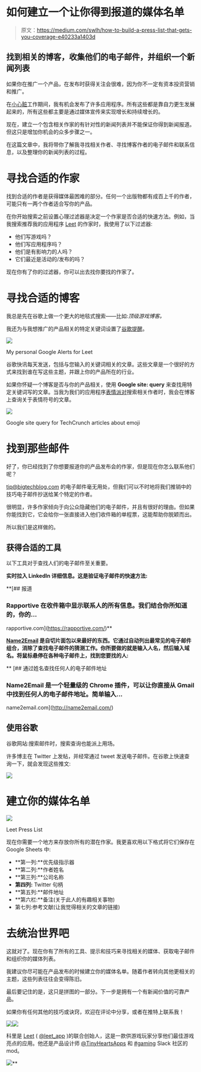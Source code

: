 # 如何建立一个让你得到报道的媒体名单

> 原文：<https://medium.com/swlh/how-to-build-a-press-list-that-gets-you-coverage-e40233a1403d>

## 找到相关的博客，收集他们的电子邮件，并组织一个新闻列表

如果你在推广一个产品，在发布时获得关注会很难，因为你不一定有资本投资营销和推广。

在[小心脏](http://www.tinyhearts.com)工作期间，我有机会发布了许多应用程序。所有这些都是靠自力更生发展起来的，所有这些都主要是通过媒体宣传来实现增长和持续增长的。

现在，建立一个包含相关作家的有针对性的新闻列表并不能保证你得到新闻报道。但这只是增加你机会的众多步骤之一。

在这篇文章中，我将带你了解我寻找相关作者、寻找博客作者的电子邮件和联系信息，以及整理你的新闻列表的过程。

# 寻找合适的作家

找到合适的作者是获得媒体最困难的部分。任何一个出版物都有成百上千的作者，可能只有一两个作者适合写你的产品。

在你开始搜索之前设置心理过滤器是决定一个作家是否合适的快速方法。例如，当我搜索推荐我的应用程序 [Leet](http://www.leetapp.co) 的作家时，我使用了以下过滤器:

*   他们写游戏吗？
*   他们写应用程序吗？
*   他们是有影响力的人吗？
*   它们最近是活动的/发布的吗？

现在你有了你的过滤器，你可以出去找你要找的作家了。

# 寻找合适的博客

我总是先在谷歌上做一个更大的地毯式搜索——比如:*顶级游戏博客。*

我还为与我想推广的产品相关的特定关键词设置了[谷歌提醒](https://www.google.ca/alerts)。

![](img/d1c4bc89be16cdbf49cabf3870f4500a.png)

My personal Google Alerts for Leet

谷歌快讯每天发送，包括与您输入的关键词相关的文章。这些文章是一个很好的方式来找到谁在写这些主题，并跟上你的产品所在的行业。

如果你怀疑一个博客是否与你的产品相关，使用 **Google site: query** 来查找用特定关键词写的文章。当我为我们的应用程序[表情派对](http://www.tinyhearts.com/emojiparty)搜索相关作者时，我会在博客上查询关于表情符号的文章。

![](img/d4b5ad1a79e598c2e372122bdf5c58b9.png)

Google site query for TechCrunch articles about emoji

# 找到那些邮件

好了，你已经找到了你想要报道你的产品发布会的作家，但是现在你怎么联系他们呢？

tip@bigtechblog.com 的电子邮件毫无用处，但我们可以不时地将我们推销中的技巧电子邮件抄送给某个特定的作者。

很明显，许多作家倾向于向公众隐藏他们的电子邮件，并且有很好的理由。但如果你能找到它，它会给你一张直接进入他们收件箱的单程票，这能帮助你脱颖而出。

所以我们是这样做的。

## 获得合适的工具

以下工具对于查找人们的电子邮件至关重要。

[](http://www.rapportive.com)**实时拉入 LinkedIn 详细信息。这是验证电子邮件的快速方法:**

 **[## 报道

### Rapportive 在收件箱中显示联系人的所有信息。我们结合你所知道的，你的…

rapportive.com](https://rapportive.com/)** 

**[**Name2Email**](http://www.name2email.com) 是自切片面包以来最好的东西。它通过自动列出最常见的电子邮件组合，消除了查找电子邮件的猜测工作。你所要做的就是输入人名，然后输入域名。将鼠标悬停在各种电子邮件上，找到您要找的人:**

**[](http://name2email.com/) [## 通过姓名查找任何人的电子邮件地址

### Name2Email 是一个轻量级的 Chrome 插件，可以让你直接从 Gmail 中找到任何人的电子邮件地址。简单输入…

name2email.com](http://name2email.com/) 

## 使用谷歌

谷歌网站:搜索邮件时，搜索查询也能派上用场。

许多博主在 Twitter 上发帖，并经常通过 tweet 发送电子邮件。在谷歌上快速查询一下，就会发现这些推文:

![](img/b1b484a202c3d3a5c85c9cc0432cad43.png)

# 建立你的媒体名单

![](img/b1043c4c882a85a920c631c71a939d38.png)

Leet Press List

现在你需要一个地方来存放你所有的潜在作家。我更喜欢用以下格式将它们保存在 Google Sheets 中:

*   **第一列:**优先级指示器
*   **第二列:**作者姓名
*   **第三列:**公司名称
*   **第四列:** Twitter 句柄
*   **第五列:**邮件地址
*   **第六栏:**备注(关于此人的有趣相关事物)
*   第七列:参考文献(让我觉得相关的文章的链接)

# 去统治世界吧

这就对了。现在你有了所有的工具、提示和技巧来寻找相关的媒体、获取电子邮件和组织你的媒体列表。

我建议你尽可能在产品发布的时候建立你的媒体名单。随着作者转向其他更相关的主题，这些列表往往会变得陈旧。

最后要记住的是，这只是拼图的一部分。下一步是拥有一个有新闻价值的可靠产品。

如果你有任何其他的技巧或诀窍，欢迎在评论中分享，或者在推特上联系我！

![](img/0fe3a33f93517371f1b4a57744a3cb71.png)![](img/84325b4d3648cf5849c086249c9cdb5e.png)

科里是 [Leet](http://www.leetapp.co) ( [@leet_app](https://twitter.com/leet_app) )的联合创始人，这是一款供游戏玩家分享他们最佳游戏亮点的应用。他还是产品设计师 [@TinyHeartsApps](https://twitter.com/TinyHeartsApps) 和 [#gaming](http://www.hashtaggaming.co) Slack 社区的 mod。

[![](img/3d20124dd63b731fa37d564e823ba05f.png)](http://www.twitter.com/cpollo01)**